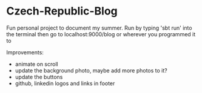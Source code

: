 # Czech-Republic-Blog
Fun personal project to document my summer.
Run by typing 'sbt run' into the terminal then go to localhost:9000/blog or wherever you programmed it to

Improvements:
- animate on scroll
- update the background photo, maybe add more photos to it?
- update the buttons
- github, linkedin logos and links in footer
